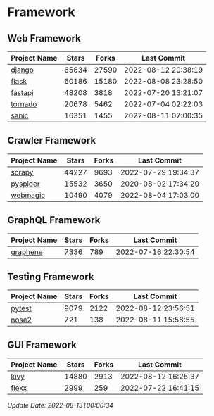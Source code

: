 # Framework

## Web Framework
| Project Name | Stars | Forks | Last Commit |
| ------------ | ----- | ----- | ----------- |
| [django](https://github.com/django/django) | 65634 | 27590 | 2022-08-12 20:38:19 |
| [flask](https://github.com/pallets/flask) | 60186 | 15180 | 2022-08-08 23:28:50 |
| [fastapi](https://github.com/tiangolo/fastapi) | 48208 | 3818 | 2022-07-20 13:21:07 |
| [tornado](https://github.com/tornadoweb/tornado) | 20678 | 5462 | 2022-07-04 02:22:03 |
| [sanic](https://github.com/sanic-org/sanic) | 16351 | 1455 | 2022-08-11 07:00:35 |

## Crawler Framework
| Project Name | Stars | Forks | Last Commit |
| ------------ | ----- | ----- | ----------- |
| [scrapy](https://github.com/scrapy/scrapy) | 44227 | 9693 | 2022-07-29 19:34:37 |
| [pyspider](https://github.com/binux/pyspider) | 15532 | 3650 | 2020-08-02 17:34:20 |
| [webmagic](https://github.com/code4craft/webmagic) | 10490 | 4079 | 2022-08-04 17:03:00 |

## GraphQL Framework
| Project Name | Stars | Forks | Last Commit |
| ------------ | ----- | ----- | ----------- |
| [graphene](https://github.com/graphql-python/graphene) | 7336 | 789 | 2022-07-16 22:30:54 |

## Testing Framework
| Project Name | Stars | Forks | Last Commit |
| ------------ | ----- | ----- | ----------- |
| [pytest](https://github.com/pytest-dev/pytest) | 9079 | 2122 | 2022-08-12 23:56:51 |
| [nose2](https://github.com/nose-devs/nose2) | 721 | 138 | 2022-08-11 15:58:55 |

## GUI Framework
| Project Name | Stars | Forks | Last Commit |
| ------------ | ----- | ----- | ----------- |
| [kivy](https://github.com/kivy/kivy) | 14880 | 2913 | 2022-08-12 16:25:37 |
| [flexx](https://github.com/flexxui/flexx) | 2999 | 259 | 2022-07-22 16:41:15 |

*Update Date: 2022-08-13T00:00:34*
